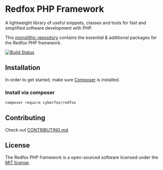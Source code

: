 # Redfox PHP Framework

A lightweight library of useful snippets, classes and tools for fast and simplified software development with PHP.

This [monolithic repository](https://en.wikipedia.org/wiki/Codebase#Distinct_and_monolithic_codebases)
contains the essential & additional packages for the Redfox PHP framework.

[![Build Status](https://travis-ci.org/cyberfox-software/redfox.svg)](https://travis-ci.org/cyberfox-software/redfox)

## Installation

In order to get started, make sure [Composer](https://getcomposer.org) is installed.

### Install via composer

```bash
composer require cyberfox/redfox
```

## Contributing

Check out [CONTRIBUTING.md](CONTRIBUTING.md).

## License

The Redfox PHP framework is a open-sourced software licensed under the [MIT license](http://opensource.org/licenses/MIT).
